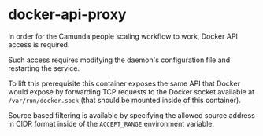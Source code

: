 # docker-api-proxy

In order for the Camunda people scaling workflow to work, Docker API access is required.

Such access requires modifying the daemon's configuration file and restarting the service.

To lift this prerequisite this container exposes the same API that Docker would expose by forwarding TCP requests to the Docker socket available at `/var/run/docker.sock` (that should be mounted inside of this container).

Source based filtering is available by specifying the allowed source address in CIDR format inside of the `ACCEPT_RANGE` environment variable.
